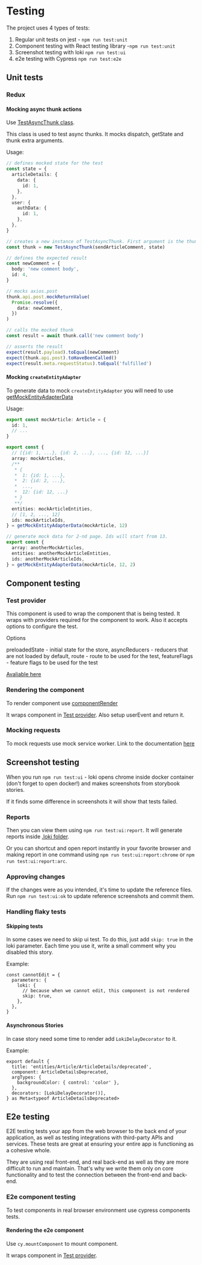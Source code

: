 # Testing

The project uses 4 types of tests:

1. Regular unit tests on jest - `npm run test:unit`
2. Component testing with React testing library -`npm run test:unit`
3. Screenshot testing with loki `npm run test:ui`
4. e2e testing with Cypress `npm run test:e2e`

## Unit tests

### Redux

#### Mocking async thunk actions

Use [TestAsyncThunk class](../src/shared/lib/tests/TestAsyncThunk/TestAsyncThunk.ts).

This class is used to test async thunks.
It mocks dispatch, getState and thunk extra arguments.

Usage:

```ts
// defines mocked state for the test
const state = {
  articleDetails: {
    data: {
      id: 1,
    },
  },
  user: {
    authData: {
      id: 1,
    },
  },
}

// creates a new instance of TestAsyncThunk. First argument is the thunk to test, second is the mocked state
const thunk = new TestAsyncThunk(sendArticleComment, state)

// defines the expected result
const newComment = {
  body: 'new comment body',
  id: 4,
}

// mocks axios.post
thunk.api.post.mockReturnValue(
  Promise.resolve({
    data: newComment,
  })
)

// calls the mocked thunk
const result = await thunk.call('new comment body')

// asserts the result
expect(result.payload).toEqual(newComment)
expect(thunk.api.post).toHaveBeenCalled()
expect(result.meta.requestStatus).toEqual('fulfilled')
```

#### Mocking `createEntityAdapter`

To generate data to mock `createEntityAdapter` you will need to use [getMockEntityAdapterData](../src/shared/lib/tests/getMockEntityAdapterData/getMockEntityAdapterData.ts)

Usage:

```ts
export const mockArticle: Article = {
  id: 1,
  // ...
}

export const {
  // [{id: 1, ...}, {id: 2, ...}, ..., {id: 12, ...}]
  array: mockArticles,
  /**
   * {
   *  1: {id: 1, ...},
   *  2: {id: 2, ...},
   *  ...,
   *  12: {id: 12, ...}
   * }
   **/
  entities: mockArticleEntities,
  // [1, 2, ..., 12]
  ids: mockArticleIds,
} = getMockEntityAdapterData(mockArticle, 12)

// generate mock data for 2-nd page. Ids will start from 13.
export const {
  array: anotherMockArticles,
  entities: anotherMockArticleEntities,
  ids: anotherMockArticleIds,
} = getMockEntityAdapterData(mockArticle, 12, 2)
```

## Component testing

### Test provider

This component is used to wrap the component that is being tested. It wraps with providers required for the component to work. Also it accepts options to configure the test.

Options

preloadedState - initial state for the store,
asyncReducers - reducers that are not loaded by default,
route - route to be used for the test,
featureFlags - feature flags to be used for the test

[Avaliable here](../src/shared/lib/tests/componentRender/TestProvider.tsx)

### Rendering the component

To render component use [componentRender](../src/shared/lib/tests/componentRender/componentRender.tsx)

It wraps component in [Test provider](#test-provider). Also setup userEvent and return it.

### Mocking requests

To mock requests use mock service worker. Link to the documentation [here](https://mswjs.io/docs/)

## Screenshot testing

When you run `npm run test:ui` - loki opens chrome inside docker container (don't forget to open docker!) and makes screenshots from storybook stories.

If it finds some difference in screenshots it will show that tests failed.

### Reports

Then you can view them using `npm run test:ui:report`. It will generate reports inside [.loki folder](../.loki/report.html).

Or you can shortcut and open report instantly in your favorite browser and making report in one command using `npm run test:ui:report:chrome` or `npm run test:ui:report:arc`.

### Approving changes

If the changes were as you intended, it's time to update the reference files. Run `npm run test:ui:ok` to update reference screenshots and commit them.

### Handling flaky tests

#### Skipping tests

In some cases we need to skip ui test. To do this, just add `skip: true` in the loki parameter. Each time you use it, write a small comment why you disabled this story.

Example:

```tsx
const cannotEdit = {
  parameters: {
    loki: {
      // because when we cannot edit, this component is not rendered
      skip: true,
    },
  },
}
```

#### Asynchronous Stories

In case story need some time to render add `LokiDelayDecorator` to it.

Example:

```tsx
export default {
  title: 'entities/Article/ArticleDetails/deprecated',
  component: ArticleDetailsDeprecated,
  argTypes: {
    backgroundColor: { control: 'color' },
  },
  decorators: [LokiDelayDecorator()],
} as Meta<typeof ArticleDetailsDeprecated>
```

## E2e testing

E2E testing tests your app from the web browser to the back end of your application, as well as testing integrations with third-party APIs and services. These tests are great at ensuring your entire app is functioning as a cohesive whole.

They are using real front-end, and real back-end as well as they are more difficult to run and maintain. That's why we write them only on core functionality and to test the connection between the front-end and back-end.

### E2e component testing

To test components in real browser environment use cypress components tests.

#### Rendering the e2e component

Use `cy.mountComponent` to mount component.

It wraps component in [Test provider](#test-provider).
